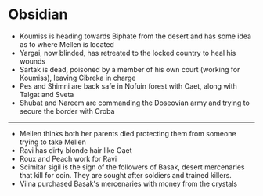 # Obsidian

- Koumiss is heading towards Biphate from the desert and has some idea as to where Mellen is located
- Yargai, now blinded, has retreated to the locked country to heal his wounds
- Sartak is dead, poisoned by a member of his own court (working for Koumiss), leaving Cibreka in charge
- Pes and Shimni are back safe in Nofuin forest with Oaet, along with Talgat and Sveta
- Shubat and Nareem are commanding the Doseovian army and trying to secure the border with Croba

---

- Mellen thinks both her parents died protecting them from someone trying to take Mellen
- Ravi has dirty blonde hair like Oaet
- Roux and Peach work for Ravi
- Scimitar sigil is the sign of the followers of Basak, desert mercenaries that kill for coin. They are sought after soldiers and trained killers.
- Vilna purchased Basak's mercenaries with money from the crystals